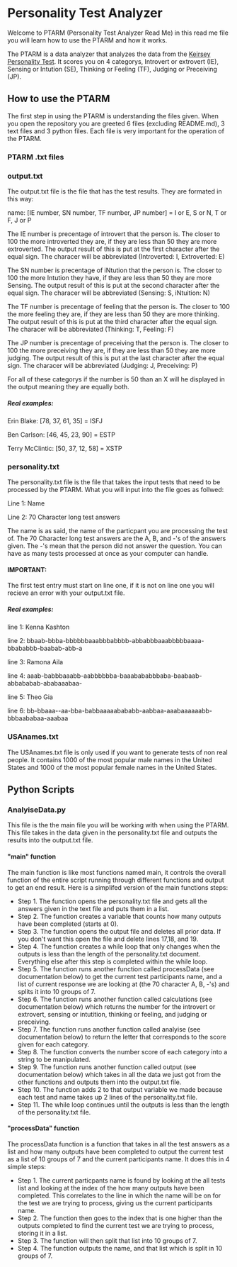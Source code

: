 # Personality Test Analyzer
Welcome to PTARM (Personality Test Analyzer Read Me) in this read me file you will learn how to use the PTARM and how it works. 

The PTARM is a data analyzer that analyzes the data from the [Keirsey Personality Test](https://www.keirsey.com/). It scores you on 4 categorys, Introvert or extrovert (IE), Sensing or Intution (SE), Thinking or Feeling (TF), Judging or Preceiving (JP).

## How to use the PTARM
The first step in using the PTARM is understanding the files given. When you open the repository you are greeted 6 files (excluding README.md), 3 text files and 3 python files. Each file is very important for the operation of the PTARM.

### PTARM .txt files


### output.txt
The output.txt file is the file that has the test results. They are formated in this way:

name: [IE number, SN number, TF number, JP number] = I or E, S or N, T or F, J or P

The IE number is precentage of introvert that the person is. The closer to 100 the more introverted they are, if they are less than 50 they are more extroverted.
The output result of this is put at the first character after the equal sign. The characer will be abbreviated (Introverted: I, Extroverted: E)

The SN number is precentage of iNtution that the person is. The closer to 100 the more Intution they have, if they are less than 50 they are more Sensing.
The output result of this is put at the second character after the equal sign. The characer will be abbreviated (Sensing: S, iNtuition: N)

The TF number is precentage of feeling that the person is. The closer to 100 the more feeling they are, if they are less than 50 they are more thinking.
The output result of this is put at the third character after the equal sign. The characer will be abbreviated (Thinking: T, Feeling: F)

The JP number is precentage of preceiving that the person is. The closer to 100 the more preceiving they are, if they are less than 50 they are more judging.
The output result of this is put at the last character after the equal sign. The characer will be abbreviated (Judging: J, Preceiving: P)

For all of these categorys if the number is 50 than an X will he displayed in the output meaning they are equally both.

##### Real examples:

Erin Blake: [78, 37, 61, 35] = ISFJ

Ben Carlson: [46, 45, 23, 90] = ESTP

Terry McClintic: [50, 37, 12, 58] = XSTP

### personality.txt
The personality.txt file is the file that takes the input tests that need to be processed by the PTARM. What you will input into the file goes as follwed:

Line 1: Name

Line 2: 70 Character long test answers 

The name is as said, the name of the particpant you are processing the test of. 
The 70 Character long test answers are the A, B, and -'s of the answers given. The -'s mean that the person did not answer the question.
You can have as many tests processed at once as your computer can handle. 

#### IMPORTANT:
The first test entry must start on line one, if it is not on line one you will recieve an error with your output.txt file.

##### Real examples:

line 1: Kenna Kashton

line 2: bbaab-bbba-bbbbbbaaabbbabbbb-abbabbbaaabbbbbaaaa-bbababbb-baabab-abb-a

line 3: Ramona Aila

line 4: aaab-babbbaaabb-aabbbbbba-baaabababbbaba-baabaab-abbababab-ababaaabaa-

line 5: Theo Gia

line 6: bb-bbaaa--aa-bba-babbaaaaabababb-aabbaa-aaabaaaaaabb-bbbaababaa-aaabaa

### USAnames.txt
The USAnames.txt file is only used if you want to generate tests of non real people. It contains 1000 of the most popular male names in the United States and 1000 of the most popular female names in the United States.



## Python Scripts

### AnalyiseData.py
This file is the the main file you will be working with when using the PTARM. This file takes in the data given in the personality.txt file and outputs the results into the output.txt file.

#### "main" function
  The main function is like most functions named main, it controls the overall function of the entire script running through different functions and output to get an     end result. Here is a simplifed version of the main functions steps:
  
*   Step 1. The function opens the personality.txt file and gets all the answers given in the text file and puts them in a list.
*   Step 2. The function creates a variable that counts how many outputs have been completed (starts at 0).
*   Step 3. The function opens the output file and deletes all prior data. If you don't want this open the file and delete lines 17,18, and 19.
*   Step 4. The function creates a while loop that only changes when the outputs is less than the length of the personality.txt document. Everything else after this    step is completed within the while loop.
*   Step 5. The function runs another function called processData (see documentation below) to get the current test participants name, and a list of current response   we are looking at (the 70 character A, B, -'s) and splits it into 10 groups of 7.
*   Step 6. The function runs another function called calculations (see documentation below) which returns the number for the introvert or extrovert, sensing or intutition, thinking or feeling, and judging or preceiving.
*   Step 7. The function runs another function called analyise (see documentation below) to return the letter that corresponds to the score given for each category.
*   Step 8. The function converts the number score of each category into a string to be manipulated.
*   Step 9. The function runs another function called output (see documentation below) which takes in all the data we just got from the other functions and outputs them into the output.txt file.
*   Step 10. The function adds 2 to that output variable we made because each test and name takes up 2 lines of the personality.txt file.
*   Step 11. The while loop continues until the outputs is less than the length of the personality.txt file.


#### "processData" function
  The processData function is a function that takes in all the test answers as a list and how many outputs have been completed to output the current test as a list of 10 groups of 7 and the current participants name. It does this in 4 simple steps:
  
*   Step 1. The current particpants name is found by looking at the all tests list and looking at the index of the how many outputs have been completed. This correlates to the line in which the name will be on for the test we are trying to process, giving us the current participants name.
*   Step 2. The function then goes to the index that is one higher than the outputs completed to find the current test we are trying to process, storing it in a list.
*   Step 3. The function will then split that list into 10 groups of 7.
*   Step 4. The function outputs the name, and that list which is split in 10 groups of 7.



